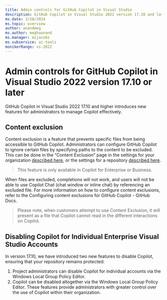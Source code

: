 ```yaml
---
title: Admin controls for GitHub Copilot in Visual Studio
description: GitHub Copilot in Visual Studio 2022 version 17.10 and later introduces new features for administrators to manage Copilot effectively. 
ms.date: 3/28/2024
ms.topic: overview 
author: anandmeg
ms.author: meghaanand
ms.manager: mijacobs
ms.subservice: ai-tools
monikerRange: vs-2022
---
```


# Admin controls for GitHub Copilot in Visual Studio 2022 version 17.10 or later
GitHub Copilot in Visual Studio 2022 17.10 and higher introduces new features for administrators to manage Copilot effectively.

## Content exclusion
Content exclusion is a feature that prevents specific files from being accessible to GitHub Copilot. Administrators can configure GitHub Copilot to ignore certain files by specifying paths to the content to be excluded. This can be done in the “Content Exclusion” page in the settings for your organization [described here](https://docs.github.com/en/copilot/managing-github-copilot-in-your-organization/configuring-content-exclusions-for-github-copilot#configuring-content-exclusions-for-your-organization), or the settings for a repository [described here](https://docs.github.com/en/copilot/managing-github-copilot-in-your-organization/configuring-content-exclusions-for-github-copilot#configuring-content-exclusions-for-your-repository).
> This feature is only available in Copilot for Enterprise or Business.

When files are excluded, completions will not work, and users will not be able to use Copilot Chat (chat window or inline chat) by referencing an excluded file.
For more information on how to configure content exclusions, refer to the Configuring content exclusions for GitHub Copilot - GitHub Docs.

> Please note, when customers attempt to use Content Exclusion, it will present as a file that Copilot cannot read in the different interactions on Copilot.

## Disabling Copilot for Individual Enterprise Visual Studio Accounts
In version 17.10, we have introduced two new features to disable Copilot, ensuring that your repository remains protected:
1.  Project administrators can disable Copilot for individual accounts via the Windows Local Group Policy Editor.
2.  Copilot can be disabled altogether via the Windows Local Group Policy Editor.
These features provide administrators with greater control over the use of Copilot within their organization.
